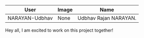 |      User        |    Image    |         Name           |
| ---------------- | ----------- | -----------------------|
|  NARAYAN-Udbhav	 |    None     |  Udbhav Rajan NARAYAN. |

Hey all, I am excited to work on this project together!
